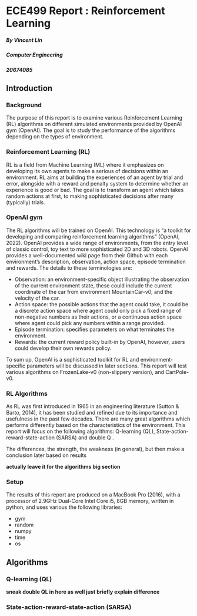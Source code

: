 # ECE499 Report : Reinforcement Learning

##### By Vincent Lin

##### Computer Engineering

##### 20674085

## Introduction

### Background

The purpose of this report is to examine various Reinforcement Learning (RL) algorithms on different simulated environments provided by OpenAI gym (OpenAI). The goal is to study the performance of the algorithms depending on the types of environment.

### Reinforcement Learning (RL)

RL is a field from Machine Learning (ML) where it emphasizes on developing its own agents to make a serious of decisions within an environment. RL aims at building the experiences of an agent by trial and error, alongside with a reward and penalty system to determine whether an experience is good or bad. The goal is to transform an agent which takes random actions at first, to making sophisticated decisions after many (typically) trials.

### OpenAI gym

The RL algorithms will be trained on OpenAI. This technology is “a toolkit for developing and comparing reinforcement learning algorithms” (OpenAI, 2022). OpenAI provides a wide range of environments, from the entry level of classic control, toy text to more sophisticated 2D and 3D robots. OpenAI provides a well-documented wiki page from their Github with each environment’s description, observation, action space, episode termination and rewards. The details to these terminologies are:

- Observation: an environment-specific object illustrating the observation of the current environment state, these could include the current coordinate of the car from environment MountainCar-v0, and the velocity of the car. 
- Action space: the possible actions that the agent could take, it could be a discrete action space where agent could only pick a fixed range of non-negative numbers as their actions, or a continuous action space where agent could pick any numbers within a range provided. 
- Episode termination: specifies parameters on what terminates the environment.
- Rewards: the current reward policy built-in by OpenAI, however, users could develop their own rewards policy.

To sum up, OpenAI is a sophisticated toolkit for RL and environment-specific parameters will be discussed in later sections. This report will test various algorithms on FrozenLake-v0 (non-slippery version), and CartPole-v0.

### RL Algorithms

As RL was first introduced in 1965 in an engineering literature (Sutton & Barto, 2014), it has been studied and refined due to its importance and usefulness in the past few decades. There are many great algorithms which performs differently based on the characteristics of the environment. This report will focus on the following algorithms: Q-learning (QL), State-action-reward-state-action (SARSA) and double Q . 

 

The differences, the strength, the weakness (in general), but then make a conclusion later based on results

**actually leave it for the algorithms big section**

### Setup

The results of this report are produced on a MacBook Pro (2016), with a processor of 2.9GHz Dual-Core Intel Core i5, 8GB memory, written in python, and uses various the following libraries:

- gym
- random
- numpy
- time
- os

## Algorithms

### Q-learning (QL)

**sneak double QL in here as well just briefly explain difference**



### State-action-reward-state-action (SARSA)

 





